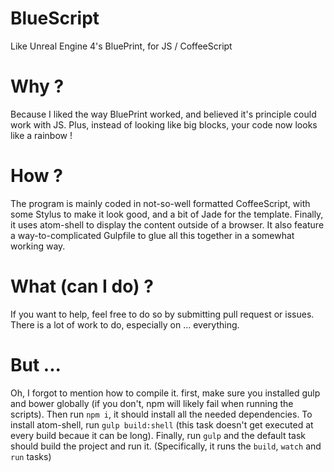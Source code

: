 BlueScript
==============
Like Unreal Engine 4's BluePrint, for JS / CoffeeScript

# Why ?
Because I liked the way BluePrint worked, and believed it's principle could work with JS.
Plus, instead of looking like big blocks, your code now looks like a rainbow !

# How ?
The program is mainly coded in not-so-well formatted CoffeeScript, with some Stylus to make it look good, and a bit of Jade for the template.
Finally, it uses atom-shell to display the content outside of a browser.
It also feature a way-to-complicated Gulpfile to glue all this together in a somewhat working way.

# What (can I do) ?
If you want to help, feel free to do so by submitting pull request or issues.
There is a lot of work to do, especially on ... everything.

# But ...
Oh, I forgot to mention how to compile it.
first, make sure you installed gulp and bower globally (if you don't, npm will likely fail when running the scripts).
Then run `npm i`, it should install all the needed dependencies.
To install atom-shell, run `gulp build:shell` (this task doesn't get executed at every build becaue it can be long).
Finally, run `gulp` and the default task should build the project and run it. (Specifically, it runs the `build`, `watch` and `run` tasks)
